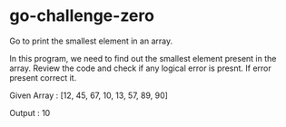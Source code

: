 # go-challenge-zero

Go to print the smallest element in an array.

In this program, we need to find out the smallest element present in the array. Review the code and check if any logical error is presnt. If error present correct it.

Given Array : [12, 45, 67, 10, 13, 57, 89, 90]

Output : 10
